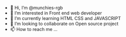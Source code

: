 - 👋 Hi, I’m @munchies-rgb
- 👀 I’m interested in Front end web developer
- 🌱 I’m currently learning HTML CSS and JAVASCRIPT
- 💞️ I’m looking to collaborate on Open source project
- 📫 How to reach me ...

<!---
munchies-rgb/munchies-rgb is a ✨ special ✨ repository because its `README.md` (this file) appears on your GitHub profile.
You can click the Preview link to take a look at your changes.
--->
